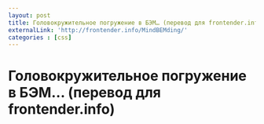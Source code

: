 ```yaml
---
layout: post
title: Головокружительное погружение в БЭМ… (перевод для frontender.info)
externalLink: 'http://frontender.info/MindBEMding/'
categories : [css]
---
```


Головокружительное погружение в БЭМ… (перевод для frontender.info)
============================================================